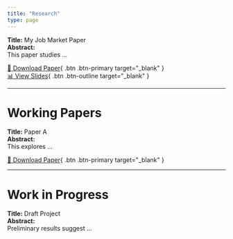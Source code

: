 ```yaml
---
title: "Research"
type: page
---
```


**Title:** My Job Market Paper  
**Abstract:**  
This paper studies ...  

[📄 Download Paper](uploads/lucalooser_cv.pdf){ .btn .btn-primary target="_blank" }  
[📊 View Slides](uploads/lucalooser_cv.pdf){ .btn .btn-outline target="_blank" }

---

# Working Papers

**Title:** Paper A  
**Abstract:**  
This explores ...  

[📄 Download Paper](uploads/lucalooser_cv.pdf){ .btn .btn-primary target="_blank" }

---

# Work in Progress

**Title:** Draft Project  
**Abstract:**  
Preliminary results suggest ...  
